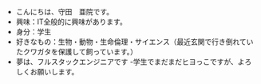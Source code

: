 -  こんにちは、守田　亜院です。
-  興味：IT全般的に興味があります。
-  身分：学生
-  好きなもの：生物・動物・生命倫理・サイエンス（最近玄関で行き倒れていたクワガタを保護して飼っています。）
-  夢は、フルスタックエンジニアです
-学生でまだまだヒヨっこですが、よろしくお願いします。

